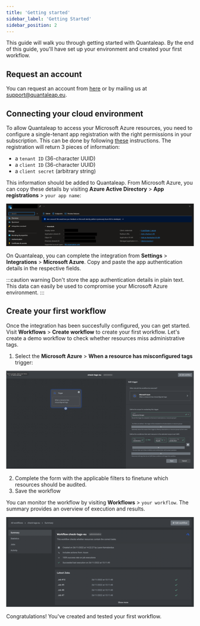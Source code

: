 ```yaml
---
title: 'Getting started'
sidebar_label: 'Getting Started'
sidebar_position: 2
---
```


This guide will walk you through getting started with Quantaleap. By the end of this guide, you'll have set up your environment and created your first workflow.

## Request an account

You can request an account from [here](https://sack33mm4m8.typeform.com/to/unzBLsJ5) or by mailing us at support@quantaleap.eu.

## Connecting your cloud environment

To allow Quantaleap to access your Microsoft Azure resources, you need to configure a single-tenant app registration with the right permissions in your subscription. This can be done by following [these](https://learn.microsoft.com/en-us/azure/active-directory/develop/quickstart-register-app) instructions. The registration will return 3 pieces of information:

- a `tenant ID` (36-character UUID)
- a `client ID` (36-character UUID)
- a `client secret` (arbitrary string)

This information should be added to Quantaleap. From Microsoft Azure, you can copy these details by visiting **Azure Active Directory** > **App registrations** > `your app name`:

![App Registration](01-app-registration.png)

On Quantaleap, you can complete the integration from **Settings** > **Integrations** > **Microsoft Azure**. Copy and paste the app authentication details in the respective fields.

:::caution warning
Don't store the app authentication details in plain text. This data can easily be used to compromise your Microsoft Azure environment.
:::

## Create your first workflow

Once the integration has been succesfully configured, you can get started. Visit **Workflows** > **Create workflow** to create your first workflow. Let's create a demo workflow to check whether resources miss administrative tags.

1. Select the **Microsoft Azure** > **When a resource has misconfigured tags** trigger:

![Workflow](02-workflow.png)

2. Complete the form with the applicable filters to finetune which resources should be audited.
3. Save the workflow

You can monitor the workflow by visiting **Workflows** > `your workflow`. The summary provides an overview of execution and results.

![Workflow Execution](03-workflow-execution.png)

Congratulations! You've created and tested your first workflow.

